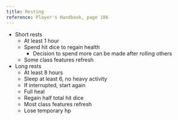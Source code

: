 ```yaml
---
title: Resting
reference: Player's Handbook, page 186
---
```


- Short rests
  - At least 1 hour
  - Spend hit dice to regain health
    - Decision to spend more can be made after rolling others
  - Some class features refresh
- Long rests
  - At least 8 hours
  - Sleep at least 6, no heavy activity
  - If interrupted, start again
  - Full heal
  - Regain half total hit dice
  - Most class features refresh
  - Lose temporary hp
